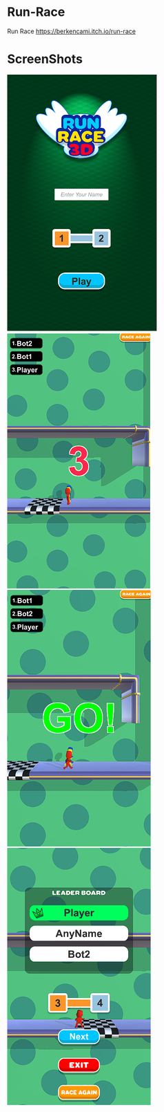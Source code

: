 # Run-Race
Run Race https://berkencami.itch.io/run-race



# ScreenShots
![ScreenShot](https://github.com/BerkEncami/Run-Race/blob/main/ScreenShots/1.png)
![ScreenShot](https://github.com/BerkEncami/Run-Race/blob/main/ScreenShots/2.png)
![ScreenShot](https://github.com/BerkEncami/Run-Race/blob/main/ScreenShots/3.png)
![ScreenShot](https://github.com/BerkEncami/Run-Race/blob/main/ScreenShots/4.png)
